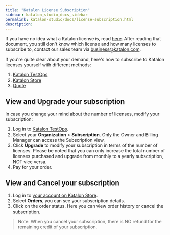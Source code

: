 ```yaml
---
title: "Katalon License Subscription"
sidebar: katalon_studio_docs_sidebar
permalink: katalon-studio/docs/license-subscription.html
description:
---
```


If you have no idea what a Katalon license is, read [here](https://docs.katalon.com/katalon-studio/docs/license.html). After reading that document, you still don't know which license and how many licenses to subscribe to, contact our sales team via business@katalon.com.

If you're quite clear about your demand, here's how to subscribe to Katalon licenses yourself with different methods:

1. [Katalon TestOps](https://docs.katalon.com/katalon-studio/docs/license-KT.html)
2. [Katalon Store](https://www.katalon.com/pricing/)
3. [Quote](https://docs.katalon.com/katalon-studio/docs/license-quote.html)

## View and Upgrade your subscription

In case you change your mind about the number of licenses, modify your subscription:

1. Log in to [Katalon TestOps](https://analytics.katalon.com/home).
2. Select your **Organization** > **Subscription**. Only the Owner and Billing Manager can access the Subscription view.
3. Click **Upgrade** to modify your subscription in terms of the number of licenses. Please be noted that you can only increase the total number of licenses purchased and upgrade from monthly to a yearly subscription, NOT vice versa.
4. Pay for your order.

## View and Cancel your subscription

1. Log in to [your account on Katalon Store](https://store.katalon.com/account).
2. Select **Orders**, you can see your subscription details.
3. Click on the order status. Here you can view order history or cancel the subscription.

> Note: When you cancel your subscription, there is NO refund for the remaining credit of your subscription. 
